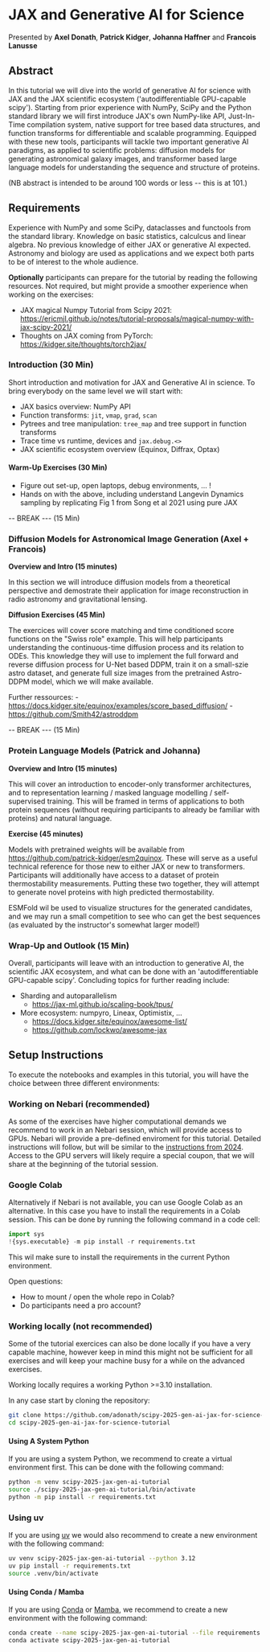 # JAX and Generative AI for Science

Presented by **Axel Donath**, **Patrick Kidger**, **Johanna Haffner** and **Francois Lanusse**

## Abstract 
In this tutorial we will dive into the world of generative AI for science with JAX and the JAX scientific ecosystem ('autodifferentiable GPU-capable scipy').
Starting from prior experience with NumPy, SciPy and the Python standard library we will first introduce JAX's own
NumPy-like API, Just-In-Time compilation system, native support for tree based data structures, and function transforms
for differentiable and scalable programming. Equipped with these new tools, participants will tackle
two important generative AI paradigms, as applied to scientific problems:
diffusion models for generating astronomical galaxy images, and transformer based large language models for understanding the 
sequence and structure of proteins.

(NB abstract is intended to be around 100 words or less -- this is at 101.)

## Requirements
Experience with NumPy and some SciPy, dataclasses and functools from the standard library. Knowledge on basic statistics, calculcus and linear algebra. No previous knowledge of either JAX or generative AI expected. Astronomy and biology are used as applications and we expect both parts to be of interest to the whole audience.

**Optionally** participants can prepare for the tutorial by reading the following resources. Not required, but
might provide a smoother experience when working on the exercises:

- JAX magical Numpy Tutorial from Scipy 2021: https://ericmjl.github.io/notes/tutorial-proposals/magical-numpy-with-jax-scipy-2021/ 
- Thoughts on JAX coming from PyTorch: https://kidger.site/thoughts/torch2jax/


### Introduction (30 Min)
Short introduction and motivation for JAX and Generative AI in science. To bring everybody on the same level we will start with:

- JAX basics overview: NumPy API
- Function transforms: `jit`, `vmap`, `grad`, `scan`
- Pytrees and tree manipulation: `tree_map` and tree support in function transforms
- Trace time vs runtime, devices and `jax.debug.<>` 
- JAX scientific ecosystem overview (Equinox, Diffrax, Optax)


#### Warm-Up Exercises (30 Min)
- Figure out set-up, open laptops, debug environments, ... !
- Hands on with the above, including understand Langevin Dynamics sampling by replicating Fig 1 from Song et al 2021 using pure JAX

-- BREAK --- (15 Min)

### Diffusion Models for Astronomical Image Generation (Axel + Francois)

**Overview and Intro (15 minutes)**

In this section we will introduce diffusion models from a theoretical perspective and 
demostrate their application for image reconstruction in radio astronomy and gravitational
lensing. 

**Diffusion Exercises (45 Min)**

The exercices will cover score matching and time conditioned score functions on the "Swiss role" example. This will help participants understanding the continuous-time diffusion process and its relation to ODEs. This knowledge they will use to implement the full forward and reverse diffusion process for U-Net based DDPM, train it on a small-szie astro dataset, and generate full size images from the pretrained Astro-DDPM model, which we will make available.

Further ressources: 
    - https://docs.kidger.site/equinox/examples/score_based_diffusion/
    - https://github.com/Smith42/astroddpm


-- BREAK --- (15 Min)

### Protein Language Models (Patrick and Johanna)

**Overview and Intro (15 minutes)**

This will cover an introduction to encoder-only transformer architectures, and to representation learning / masked language modelling / self-supervised training. This will be framed in terms of applications to both protein sequences (without requiring participants to already be familiar with proteins) and natural language.

**Exercise (45 minutes)**

Models with pretrained weights will be available from https://github.com/patrick-kidger/esm2quinox. These will serve as a useful technical reference for those new to either JAX or new to transformers. Participants will additionally have access to a dataset of protein thermostability measurements. Putting these two together, they will attempt to generate novel proteins with high predicted thermostability.

ESMFold wil be used to visualize structures for the generated candidates, and we may run a small competition to see who can get the best sequences (as evaluated by the instructor's somewhat larger model!)

### Wrap-Up and Outlook (15 Min)

Overall, participants will leave with an introduction to generative AI, the scientific JAX ecosystem, and what can be done with an 'autodifferentiable GPU-capable scipy'. Concluding topics for further reading include:

- Sharding and autoparallelism
  - https://jax-ml.github.io/scaling-book/tpus/
- More ecosystem: numpyro, Lineax, Optimistix, ...
  - https://docs.kidger.site/equinox/awesome-list/
  - https://github.com/lockwo/awesome-jax



## Setup Instructions
To execute the notebooks and examples in this tutorial, you will have the choice between three different environments:

### Working on Nebari (recommended)
As some of the exercises have higher computational demands we recommend to work in an Nebari session, which will provide access to GPUs. Nebari will provide a pre-defined enviroment for this tutorial. Detailed instructions will follow, but will be similar to the [instructions from 2024](https://docs.google.com/document/d/11YWMZKW6Y4tXnMs3Jekc1S7BQWTR6THZazDaq3WoNxw/edit?tab=t.0#heading=h.wtozhevy8waj). Access to the GPU servers will likely require a special coupon, that we will share at the beginning of the tutorial session.


### Google Colab
Alternatively if Nebari is not available, you can use Google Colab as an alternative. In this case you have to install the requirements in a Colab session. This can be done by running the following command in a code cell:

```python
import sys
!{sys.executable} -m pip install -r requirements.txt
```

This wil make sure to install the requirements in the current Python environment.

Open questions:
- How to mount / open the whole repo in Colab?
- Do participants need a pro account?


### Working locally (not recommended)
Some of the tutorial exercices can also be done locally if you have a very capable machine, however keep in mind this might not be sufficient for all exercises and will keep your machine busy for a while on the advanced exercises.

Working locally requires a working Python >=3.10 installation.

In any case start by cloning the repository:

```bash
git clone https://github.com/adonath/scipy-2025-gen-ai-jax-for-science-tutorial
cd scipy-2025-gen-ai-jax-for-science-tutorial
```


#### Using A System Python
If you are using a system Python, we recommend to create a virtual environment first. This can be done with the following command:

```bash
python -m venv scipy-2025-jax-gen-ai-tutorial
source ./scipy-2025-jax-gen-ai-tutorial/bin/activate
python -m pip install -r requirements.txt
```

### Using uv
If you are using [uv](https://docs.astral.sh/uv/getting-started/installation/) we would also recommend to create a new environment with the following command:

```bash
uv venv scipy-2025-jax-gen-ai-tutorial --python 3.12
uv pip install -r requirements.txt
source .venv/bin/activate
```

#### Using Conda / Mamba

If you are using [Conda](https://docs.conda.io/projects/conda/en/latest/user-guide/install/index.html) or [Mamba](https://github.com/conda-forge/miniforge?tab=readme-ov-file#unix-like-platforms-macos-linux--wsl), we recommend to create a new environment with the following command:

```bash 
conda create --name scipy-2025-jax-gen-ai-tutorial --file requirements.txt
conda activate scipy-2025-jax-gen-ai-tutorial
```